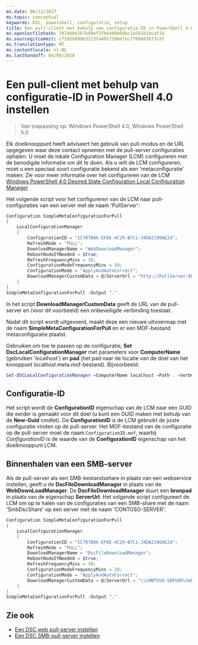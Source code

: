 ```yaml
---
ms.date: 06/12/2017
ms.topic: conceptual
keywords: DSC, powershell, configuratie, setup
title: Een pull-client met behulp van configuratie-ID in PowerShell 4.0 instellen
ms.openlocfilehash: 7074d842b7b99ef3fb6498b6dbc1e561b14caf16
ms.sourcegitcommit: cf195b090b3223fa4917206dfec7f0b603873cdf
ms.translationtype: MT
ms.contentlocale: nl-NL
ms.lasthandoff: 04/09/2018
---
```

# <a name="setting-up-a-pull-client-using-configuration-id-in-powershell-40"></a>Een pull-client met behulp van configuratie-ID in PowerShell 4.0 instellen

>Van toepassing op: Windows PowerShell 4.0, Windows PowerShell 5.0

Elk doelknooppunt heeft adviseert het gebruik van pull-modus en de URL opgegeven waar deze contact opnemen met de pull-server configuraties ophalen. U moet de lokale Configuration Manager (LCM) configureren met de benodigde informatie om dit te doen. Als u wilt de LCM configureren, moet u een speciaal soort configuratie bekend als een 'metaconfiguratie' maken. Zie voor meer informatie over het configureren van de LCM [Windows PowerShell 4.0 Desired State Configuration Local Configuration Manager](metaConfig4.md)

Het volgende script voor het configureren van de LCM naar pull-configuraties van een server met de naam 'PullServer':

```powershell
Configuration SimpleMetaConfigurationForPull
{
    LocalConfigurationManager
    {
        ConfigurationID = "1C707B86-EF8E-4C29-B7C1-34DA2190AE24";
        RefreshMode = "PULL";
        DownloadManagerName = "WebDownloadManager";
        RebootNodeIfNeeded = $true;
        RefreshFrequencyMins = 30;
        ConfigurationModeFrequencyMins = 30;
        ConfigurationMode = "ApplyAndAutoCorrect";
        DownloadManagerCustomData = @{ServerUrl = "http://PullServer:8080/PSDSCPullServer/PSDSCPullServer.svc"; AllowUnsecureConnection = “TRUE”}
    }
}
SimpleMetaConfigurationForPull -Output "."
```

In het script **DownloadManagerCustomData** geeft de URL van de pull-server en (voor dit voorbeeld) een onbeveiligde verbinding toestaat.

Nadat dit script wordt uitgevoerd, maakt deze een nieuwe uitvoermap met de naam **SimpleMetaConfigurationForPull** en er een MOF-bestand metaconfiguratie plaatst.

Gebruiken om toe te passen op de configuratie, **Set DscLocalConfigurationManager** met parameters voor **ComputerName** (gebruiken 'localhost') en **pad** (het pad naar de locatie van de doel van het knooppunt localhost.meta.mof-bestand). Bijvoorbeeld:
```powershell
Set-DSCLocalConfigurationManager –ComputerName localhost –Path . –Verbose.
```

## <a name="configuration-id"></a>Configuratie-ID
Het script wordt de **ConfigurationID** eigenschap van de LCM naar een GUID die eerder is gemaakt voor dit doel (u kunt een GUID maken met behulp van de **New-Guid** cmdlet). De **ConfigurationID** is de LCM gebruikt de juiste configuratie vinden op de pull-server. Het MOF-bestand van de configuratie op de pull-server moet de naam `ConfigurationID.mof`, waarbij *ConfigurationID* is de waarde van de **ConfigurationID** eigenschap van het doelknooppunt LCM.

## <a name="pulling-from-an-smb-server"></a>Binnenhalen van een SMB-server

Als de pull-server als een SMB-bestandsshare in plaats van een webservice instellen, geeft u de **DscFileDownloadManager** in plaats van de **WebDownLoadManager**.
De **DscFileDownloadManager** duurt een **bronpad** in plaats van de eigenschap **ServerUrl**. Het volgende script configureert de LCM om op te halen van de configuraties van een SMB-share met de naam 'SmbDscShare' op een server met de naam 'CONTOSO-SERVER':

```powershell
Configuration SimpleMetaConfigurationForPull
{
    LocalConfigurationManager
    {
        ConfigurationID = "1C707B86-EF8E-4C29-B7C1-34DA2190AE24";
        RefreshMode = "PULL";
        DownloadManagerName = "DscFileDownloadManager";
        RebootNodeIfNeeded = $true;
        RefreshFrequencyMins = 30;
        ConfigurationModeFrequencyMins = 30;
        ConfigurationMode = "ApplyAndAutoCorrect";
        DownloadManagerCustomData = @{ServerUrl = "\\CONTOSO-SERVER\SmbDscShare"}
    }
}
SimpleMetaConfigurationForPull -Output "."
```

## <a name="see-also"></a>Zie ook

- [Een DSC web pull-server instellen](pullServer.md)
- [Een DSC SMB-pull-server instellen](pullServerSMB.md)